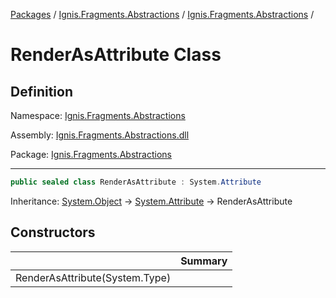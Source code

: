 [Packages](../../README.md) / [Ignis.Fragments.Abstractions](../README.md) / [Ignis.Fragments.Abstractions](README.md) /

# RenderAsAttribute Class

## Definition

Namespace: [Ignis.Fragments.Abstractions](README.md)

Assembly: [Ignis.Fragments.Abstractions.dll](../README.md)

Package: [Ignis.Fragments.Abstractions](https://www.nuget.org/packages/Ignis.Fragments.Abstractions)

---

```csharp
public sealed class RenderAsAttribute : System.Attribute
```

Inheritance: [System.Object](https://learn.microsoft.com/en-us/dotnet/api/System.Object) → [System.Attribute](https://learn.microsoft.com/en-us/dotnet/api/System.Attribute) → RenderAsAttribute

## Constructors

|                                | Summary |
| ------------------------------ | ------- |
| RenderAsAttribute(System.Type) |         |
